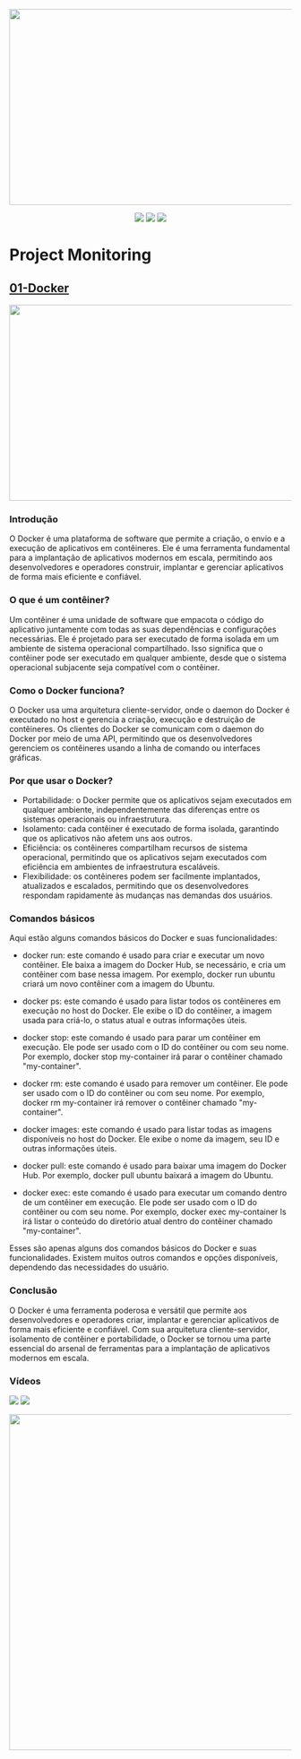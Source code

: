 <p align="center"> 
    <img src="https://user-images.githubusercontent.com/83426602/228633369-9bbc109e-16e6-4da3-80e5-5cd3ec25289a.gif" width="550" height="350">
</p>
 <div align="center">
 <img src="https://img.shields.io/badge/Status-CONSTRUCTION-yellow?style=for-the-badge&logo=appveyor"/>
 <img src="https://img.shields.io/badge/Licence-GNU-blue?style=for-the-badge&logo=appveyor"/>
 <img src="https://img.shields.io/static/v1?label=Grupo&message=Tupan&color=7159c1&style=for-the-badge&logo=ghost"/>
 </div>
 
# <strong>Project Monitoring</strong>

## [01-Docker](https://github.com/pedrohmenezes1/GTupan/tree/master/02-Docker)
<p align="center"> 
    <img src="https://user-images.githubusercontent.com/83426602/227752164-d8843709-4a1d-44a2-9992-c1f374a63b01.png" width="550" height="350">
</p>

### Introdução
O Docker é uma plataforma de software que permite a criação, o envio e a execução de aplicativos em contêineres. Ele é uma ferramenta fundamental para a implantação de aplicativos modernos em escala, permitindo aos desenvolvedores e operadores construir, implantar e gerenciar aplicativos de forma mais eficiente e confiável.

### O que é um contêiner?
Um contêiner é uma unidade de software que empacota o código do aplicativo juntamente com todas as suas dependências e configurações necessárias. Ele é projetado para ser executado de forma isolada em um ambiente de sistema operacional compartilhado. Isso significa que o contêiner pode ser executado em qualquer ambiente, desde que o sistema operacional subjacente seja compatível com o contêiner.

### Como o Docker funciona?
O Docker usa uma arquitetura cliente-servidor, onde o daemon do Docker é executado no host e gerencia a criação, execução e destruição de contêineres. Os clientes do Docker se comunicam com o daemon do Docker por meio de uma API, permitindo que os desenvolvedores gerenciem os contêineres usando a linha de comando ou interfaces gráficas.

### Por que usar o Docker?

* Portabilidade: o Docker permite que os aplicativos sejam executados em qualquer ambiente, independentemente das diferenças entre os sistemas operacionais ou infraestrutura.
* Isolamento: cada contêiner é executado de forma isolada, garantindo que os aplicativos não afetem uns aos outros.
* Eficiência: os contêineres compartilham recursos de sistema operacional, permitindo que os aplicativos sejam executados com eficiência em ambientes de infraestrutura escaláveis.
* Flexibilidade: os contêineres podem ser facilmente implantados, atualizados e escalados, permitindo que os desenvolvedores respondam rapidamente às mudanças nas demandas dos usuários.

### Comandos básicos
Aqui estão alguns comandos básicos do Docker e suas funcionalidades:

* docker run: este comando é usado para criar e executar um novo contêiner. Ele baixa a imagem do Docker Hub, se necessário, e cria um contêiner com base nessa imagem. Por exemplo, docker run ubuntu criará um novo contêiner com a imagem do Ubuntu.

* docker ps: este comando é usado para listar todos os contêineres em execução no host do Docker. Ele exibe o ID do contêiner, a imagem usada para criá-lo, o status atual e outras informações úteis.

* docker stop: este comando é usado para parar um contêiner em execução. Ele pode ser usado com o ID do contêiner ou com seu nome. Por exemplo, docker stop my-container irá parar o contêiner chamado "my-container".

* docker rm: este comando é usado para remover um contêiner. Ele pode ser usado com o ID do contêiner ou com seu nome. Por exemplo, docker rm my-container irá remover o contêiner chamado "my-container".

* docker images: este comando é usado para listar todas as imagens disponíveis no host do Docker. Ele exibe o nome da imagem, seu ID e outras informações úteis.

* docker pull: este comando é usado para baixar uma imagem do Docker Hub. Por exemplo, docker pull ubuntu baixará a imagem do Ubuntu.

* docker exec: este comando é usado para executar um comando dentro de um contêiner em execução. Ele pode ser usado com o ID do contêiner ou com seu nome. Por exemplo, docker exec my-container ls irá listar o conteúdo do diretório atual dentro do contêiner chamado "my-container".

Esses são apenas alguns dos comandos básicos do Docker e suas funcionalidades. Existem muitos outros comandos e opções disponíveis, dependendo das necessidades do usuário.

### Conclusão
O Docker é uma ferramenta poderosa e versátil que permite aos desenvolvedores e operadores criar, implantar e gerenciar aplicativos de forma mais eficiente e confiável. Com sua arquitetura cliente-servidor, isolamento de contêiner e portabilidade, o Docker se tornou uma parte essencial do arsenal de ferramentas para a implantação de aplicativos modernos em escala.

### Vídeos

[![](https://user-images.githubusercontent.com/83426602/228658702-da32c54a-0805-4827-8682-48bf180097b0.png)](https://www.youtube.com/watch?v=Kzcz-EVKBEQ)
[![](https://user-images.githubusercontent.com/83426602/228659596-87dbaf99-fb4b-4421-9c54-4e8544c2c792.png)](https://www.youtube.com/watch?v=HxPz3eLnXZk)


<div align="center">
  <img src="https://user-images.githubusercontent.com/83426602/148673032-78ed82b0-7074-417d-9da5-c183eb915789.gif" width="600px"  />
 </div>
